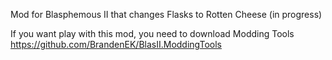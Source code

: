 Mod for Blasphemous II that changes Flasks to Rotten Cheese (in progress)

If you want play with this mod, you need to download Modding Tools
https://github.com/BrandenEK/BlasII.ModdingTools
